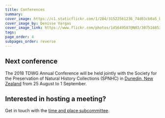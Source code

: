 ```yaml
---
title: Conferences
summary: 
cover_image: https://c1.staticflickr.com/1/284/31522561236_74d03cb0a5_b.jpg
cover_image_by: Denisse Vargas
cover_image_link: https://www.flickr.com/photos/145649587@N03/30751685353/in/pool-tdwg16/
tags: 
page_order: 4
subpages_order: reverse
---
```


## Next conference

The 2018 TDWG Annual Conference will be held jointly with the Society for the Preservation of Natural History Collections (SPNHC) in [Dunedin, New Zealand](http://spnhc-tdwg2018.nz/) from 25 August to 1 September.

## Interested in hosting a meeting?

Get in touch with the [time and place subcommittee]({filename}/pages/about/committees/tardis/index.md).
